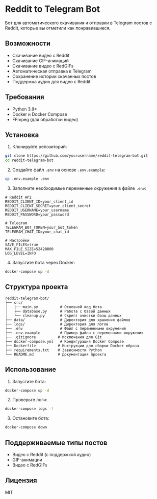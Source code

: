 # Reddit to Telegram Bot

Бот для автоматического скачивания и отправки в Telegram постов с Reddit, которые вы отметили как понравившиеся.

## Возможности

- Скачивание видео с Reddit
- Скачивание GIF-анимаций
- Скачивание видео с RedGIFs
- Автоматическая отправка в Telegram
- Сохранение истории скачанных постов
- Поддержка аудио для видео с Reddit

## Требования

- Python 3.8+
- Docker и Docker Compose
- FFmpeg (для обработки видео)

## Установка

1. Клонируйте репозиторий:
```bash
git clone https://github.com/yourusername/reddit-telegram-bot.git
cd reddit-telegram-bot
```

2. Создайте файл `.env` на основе `.env.example`:
```bash
cp .env.example .env
```

3. Заполните необходимые переменные окружения в файле `.env`:
```env
# Reddit API
REDDIT_CLIENT_ID=your_client_id
REDDIT_CLIENT_SECRET=your_client_secret
REDDIT_USERNAME=your_username
REDDIT_PASSWORD=your_password

# Telegram
TELEGRAM_BOT_TOKEN=your_bot_token
TELEGRAM_CHAT_ID=your_chat_id

# Настройки
SAVE_FILES=true
MAX_FILE_SIZE=52428800
LOG_LEVEL=INFO
```

4. Запустите бота через Docker:
```bash
docker-compose up -d
```

## Структура проекта

```
reddit-telegram-bot/
├── src/
│   ├── main.py          # Основной код бота
│   ├── database.py      # Работа с базой данных
│   └── cleanup.py       # Скрипт очистки базы данных
├── data/                # Директория для хранения файлов
├── logs/                # Директория для логов
├── .env                 # Файл с переменными окружения
├── .env.example         # Пример файла с переменными окружения
├── .gitignore          # Исключения для Git
├── docker-compose.yml   # Конфигурация Docker Compose
├── Dockerfile          # Инструкции для сборки Docker образа
├── requirements.txt    # Зависимости Python
└── README.md           # Документация проекта
```

## Использование

1. Запустите бота:
```bash
docker-compose up -d
```

2. Проверьте логи:
```bash
docker-compose logs -f
```

3. Остановите бота:
```bash
docker-compose down
```

## Поддерживаемые типы постов

- Видео с Reddit (с поддержкой аудио)
- GIF-анимации
- Видео с RedGIFs

## Лицензия

MIT 
